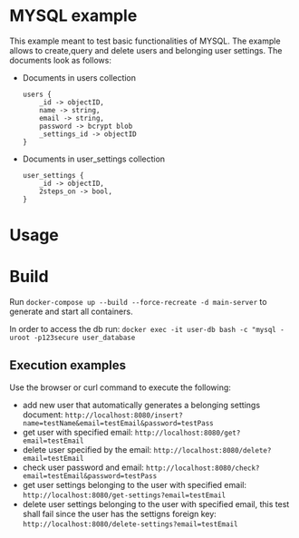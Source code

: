 # MYSQL example

This example meant to test basic functionalities of MYSQL. The example allows to create,query and delete users and belonging user settings.
The documents look as follows:

- Documents in users collection
  ```
  users {
      _id -> objectID,
      name -> string,
      email -> string,
      password -> bcrypt blob
      _settings_id -> objectID
  }
- Documents in user_settings collection
  ```
  user_settings {
      _id -> objectID,
      2steps_on -> bool,
  }
# Usage
# Build

Run ```docker-compose up --build --force-recreate -d main-server``` to generate and start all containers.

In order to access the db run: ```docker exec -it user-db bash -c "mysql -uroot -p123secure user_database```

## Execution examples

Use the browser or curl command to execute the following:
- add new user that automatically generates a belonging settings document: ```http://localhost:8080/insert?name=testName&email=testEmail&password=testPass```
- get user with specified email: ```http://localhost:8080/get?email=testEmail```
- delete user specified by the email: ```http://localhost:8080/delete?email=testEmail```
- check user password and email: ```http://localhost:8080/check?email=testEmail&password=testPass```
- get user settings belonging to the user with specified email: ```http://localhost:8080/get-settings?email=testEmail```
- delete user settings belonging to the user with specified email, this test shall fail since the user has the settigns foreign key: ```http://localhost:8080/delete-settings?email=testEmail```
